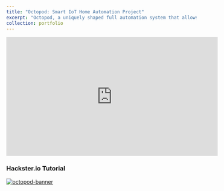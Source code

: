 ```yaml
---
title: "Octopod: Smart IoT Home Automation Project"
excerpt: "Octopod, a uniquely shaped full automation system that allows you to monitor your industry and keep security with AI and smart RFID locks.<br/><br/><img src='https://www.sakshambhutani.xyz/images/Octopod.jpeg'>"
collection: portfolio
---
```


<iframe width="560" height="315" src="https://www.youtube.com/embed/HFBD5NxqAko" title="YouTube video player" frameborder="0" allow="accelerometer; autoplay; clipboard-write; encrypted-media; gyroscope; picture-in-picture" allowfullscreen></iframe>

### Hackster.io Tutorial
<a href="https://www.hackster.io/sakshambhutani2001/octopod-smart-iot-home-industry-automation-project-fa939b">
    <img alt="octopod-banner" src="https://www.sakshambhutani.xyz/images/Octopod-Banner.png">
</a>

